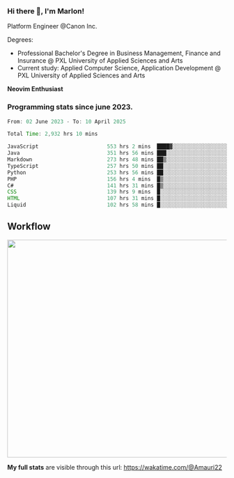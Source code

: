 
### Hi there 👋, I'm Marlon!

Platform Engineer @Canon Inc.

Degrees: 
- Professional Bachelor's Degree in Business Management, Finance and Insurance @ PXL University of Applied Sciences and Arts
- Current study: Applied Computer Science, Application Development @ PXL University of Applied Sciences and Arts

**Neovim Enthusiast**

### Programming stats since june 2023.
<!--START_SECTION:waka-->

```java
From: 02 June 2023 - To: 10 April 2025

Total Time: 2,932 hrs 10 mins

JavaScript                      553 hrs 2 mins  ████▓░░░░░░░░░░░░░░░░░░░░   18.44 %
Java                            351 hrs 56 mins ███░░░░░░░░░░░░░░░░░░░░░░   11.73 %
Markdown                        273 hrs 48 mins ██▒░░░░░░░░░░░░░░░░░░░░░░   09.13 %
TypeScript                      257 hrs 50 mins ██░░░░░░░░░░░░░░░░░░░░░░░   08.59 %
Python                          253 hrs 56 mins ██░░░░░░░░░░░░░░░░░░░░░░░   08.47 %
PHP                             156 hrs 4 mins  █▒░░░░░░░░░░░░░░░░░░░░░░░   05.20 %
C#                              141 hrs 31 mins █▒░░░░░░░░░░░░░░░░░░░░░░░   04.72 %
CSS                             139 hrs 9 mins  █░░░░░░░░░░░░░░░░░░░░░░░░   04.64 %
HTML                            107 hrs 31 mins █░░░░░░░░░░░░░░░░░░░░░░░░   03.58 %
Liquid                          102 hrs 58 mins █░░░░░░░░░░░░░░░░░░░░░░░░   03.43 %
```

<!--END_SECTION:waka-->

## Workflow
<a href="https://wakatime.com"><img width="750" height="500" src="https://wakatime.com/share/@Amauri22/c9755ad7-b574-44e4-a9ee-ddb3582724ea.png" /></a>

**My full stats** are visible through this url: https://wakatime.com/@Amauri22
